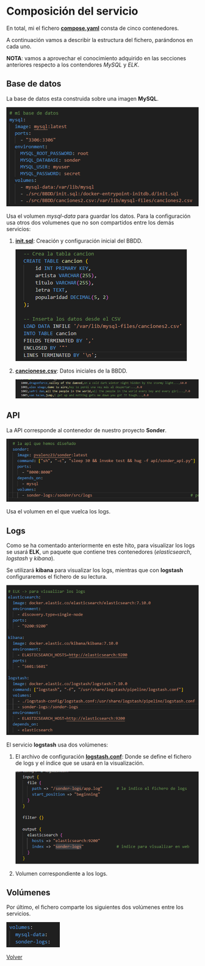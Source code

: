 # Composición del servicio

En total, mi el fichero **[compose.yaml](../../compose.yaml)** consta de cinco contenedores.

A continuación vamos a describir la estructura del fichero, parándonos en cada uno.

**NOTA**: vamos a aprovechar el conocimiento adquirido en las secciones anteriores respecto a los contendores *MySQL* y *ELK*.

## Base de datos

La base de datos esta construida sobre una imagen **MySQL**.

![bd1](img/compose/bd1.png)

Usa el volumen *mysql-data* para guardar los datos.
Para la configuración usa otros dos volumenes que no son compartidos entre los demás servicios:
1. **[init.sql](../../src/BBDD/init.sql)**: Creación y configuración inicial del BBDD.

    ![bd2](img/compose/bd2.png)

2. **[cancionese.csv](../../src/BBDD/canciones2.csv)**: Datos iniciales de la BBDD.

    ![bd3](img/compose/bd3.png)

## API

La API corresponde al contenedor de nuestro proyecto **Sonder**.

![api1](img/compose/api1.png)

Usa el volumen en el que vuelca los logs.

## Logs

Como se ha comentado anteriormente en este hito, para visualizar los logs se usará **ELK**, un paquete que contiene tres contenedores (*elasticsearch*, *logstash* y *kibana*).

Se utilizará **kibana** para visualizar los logs, mientras que con **logstash** configuraremos el fichero de su lectura.

![logs1](img/compose/logs1.png)

El servicio **logstash** usa dos volúmenes:

1. El archivo de configuración **[logstash.conf](../../logstash-config/logstash.conf)**: Donde se define el fichero de logs y el índice que se usará en la visualización.

    ![logs2](img/compose/logs2.png)

2. Volumen correspondiente a los logs.

## Volúmenes

Por último, el fichero comparte los siguientes dos volúmenes entre los servicios.

![vol](img/compose/vol.png)

[Volver](README.md)
